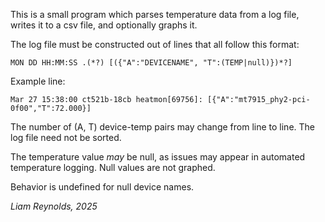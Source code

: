This is a small program which parses temperature data from a log file, writes it to a csv file, and optionally graphs it.

The log file must be constructed out of lines that all follow this format:
~~~
MON DD HH:MM:SS .(*?) [({"A":"DEVICENAME", "T":(TEMP|null)})*?]
~~~
Example line:
~~~
Mar 27 15:38:00 ct521b-18cb heatmon[69756]: [{"A":"mt7915_phy2-pci-0f00","T":72.000}]
~~~


The number of (A, T) device-temp pairs may change from line to line. The log file need not be sorted.

The temperature value _may_ be null, as issues may appear in automated temperature logging. Null values are not graphed.

Behavior is undefined for null device names.

_Liam Reynolds, 2025_
